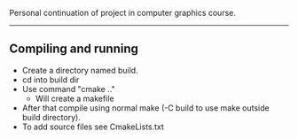 Personal continuation of project in computer graphics course.

-----
## Compiling and running
* Create a directory named build.
* cd into build dir
* Use command "cmake .."
    * Will create a makefile
* After that compile using normal make (-C build to use make outside build directory).
* To add source files see CmakeLists.txt

